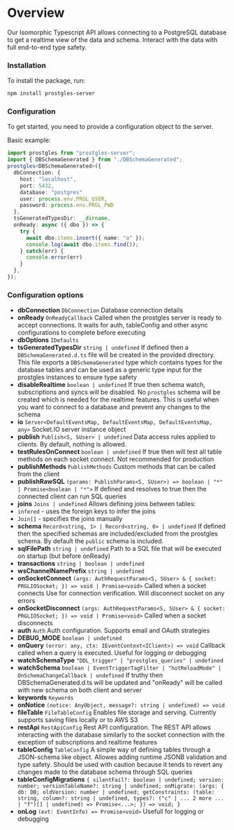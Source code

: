 # Overview
Our Isomorphic Typescript API allows connecting to a PostgreSQL database to get a realtime view of the data and schema. Interact with the data with full end-to-end type safety.
### Installation
To install the package, run:
```bash
npm install prostgles-server
```
### Configuration
To get started, you need to provide a configuration object to the server.

Basic example:
```typescript
import prostgles from "prostgles-server";
import { DBSchemaGenerated } from "./DBSchemaGenerated";
prostgles<DBSchemaGenerated>({
  dbConnection: {
    host: "localhost",
    port: 5432,
    database: "postgres"
    user: process.env.PRGL_USER,
    password: process.env.PRGL_PWD
  },
  tsGeneratedTypesDir: __dirname,
  onReady: async ({ dbo }) => {
    try {
      await dbo.items.insert({ name: "a" });
      console.log(await dbo.items.find());
    } catch(err) {
      console.error(err)
    }
  },
});
```
### Configuration options
  - <strong>dbConnection</strong> `DbConnection`
  Database connection details  
  - <strong>onReady</strong> `OnReadyCallback`
  Called when the prostgles server is ready to accept connections.
It waits for auth, tableConfig and other async configurations to complete before executing  
  - <strong>dbOptions</strong> `IDefaults`
  - <strong>tsGeneratedTypesDir</strong> `string | undefined`
  If defined then a `DBSchemaGenerated.d.ts` file will be created in the provided directory.
This file exports a `DBSchemaGenerated` type which contains types for the database tables and
can be used as a generic type input for the prostgles instances to ensure type safety  
  - <strong>disableRealtime</strong> `boolean | undefined`
  If true then schema watch, subscriptions and syncs will be disabled.
No `prostgles` schema will be created which is needed for the realtime features.
This is useful when you want to connect to a database and prevent any changes to the schema  
  - <strong>io</strong> `Server<DefaultEventsMap, DefaultEventsMap, DefaultEventsMap, any>`
  Socket.IO server instance object  
  - <strong>publish</strong> `Publish<S, SUser> | undefined`
  Data access rules applied to clients.
By default, nothing is allowed.  
  - <strong>testRulesOnConnect</strong> `boolean | undefined`
  If true then will test all table methods on each socket connect.
Not recommended for production  
  - <strong>publishMethods</strong> `PublishMethods`
  Custom methods that can be called from the client  
  - <strong>publishRawSQL</strong> `(params: PublishParams<S, SUser>) => boolean | "*" | Promise<boolean | "*">`
  If defined and resolves to true then the connected client can run SQL queries  
  - <strong>joins</strong> `Joins | undefined`
  Allows defining joins between tables:
 - `infered` - uses the foreign keys to infer the joins
 - `Join[]` - specifies the joins manually  
  - <strong>schema</strong> `Record<string, 1> | Record<string, 0> | undefined`
  If defined then the specified schemas are included/excluded from the prostgles schema.
By default the `public` schema is included.  
  - <strong>sqlFilePath</strong> `string | undefined`
  Path to a SQL file that will be executed on startup (but before onReady)  
  - <strong>transactions</strong> `string | boolean | undefined`
  - <strong>wsChannelNamePrefix</strong> `string | undefined`
  - <strong>onSocketConnect</strong> `(args: AuthRequestParams<S, SUser> & { socket: PRGLIOSocket; }) => void | Promise<void>`
  Called when a socket connects
Use for connection verification. Will disconnect socket on any errors  
  - <strong>onSocketDisconnect</strong> `(args: AuthRequestParams<S, SUser> & { socket: PRGLIOSocket; }) => void | Promise<void>`
  Called when a socket disconnects  
  - <strong>auth</strong> `Auth`
  Auth configuration.
Supports email and OAuth strategies  
  - <strong>DEBUG_MODE</strong> `boolean | undefined`
  - <strong>onQuery</strong> `(error: any, ctx: IEventContext<IClient>) => void`
  Callback called when a query is executed.
Useful for logging or debugging  
  - <strong>watchSchemaType</strong> `"DDL_trigger" | "prostgles_queries" | undefined`
  - <strong>watchSchema</strong> `boolean | EventTriggerTagFilter | "hotReloadMode" | OnSchemaChangeCallback | undefined`
  If truthy then DBSchemaGenerated.d.ts will be updated
and "onReady" will be called with new schema on both client and server  
  - <strong>keywords</strong> `Keywords`
  - <strong>onNotice</strong> `(notice: AnyObject, message?: string | undefined) => void`
  - <strong>fileTable</strong> `FileTableConfig`
  Enables file storage and serving.
Currently supports saving files locally or to AWS S3  
  - <strong>restApi</strong> `RestApiConfig`
  Rest API configuration.
The REST API allows interacting with the database similarly to the socket connection
with the exception of subscriptions and realtime features  
  - <strong>tableConfig</strong> `TableConfig`
  A simple way of defining tables through a JSON-schema like object.
Allowes adding runtime JSONB validation and type safety.
Should be used with caution because it tends to revert any changes
made to the database schema through SQL queries  
  - <strong>tableConfigMigrations</strong> `{ silentFail?: boolean | undefined; version: number; versionTableName?: string | undefined; onMigrate: (args: { db: DB; oldVersion: number | undefined; getConstraints: (table: string, column?: string | undefined, types?: ("c" | ... 2 more ... | "f")[] | undefined) => Promise<...>; }) => void; }`
  - <strong>onLog</strong> `(evt: EventInfo) => Promise<void>`
  Usefull for logging or debugging  